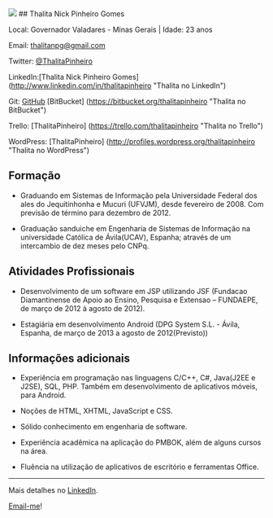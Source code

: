 <img src="http://m.c.lnkd.licdn.com/mpr/pub/image-Hppw0I8pop5I2az9sU_G458f-QUQkWhis94GqfqpeFmzpe7xeppGgeAkeYSzkiLeFbp/thalita-nick-pinheiro-gomes.jpg" />
## Thalita Nick Pinheiro Gomes

Local: Governador Valadares - Minas Gerais | Idade: 23 anos

Email: thalitanpg@gmail.com


Twitter: [@ThalitaPinheiro](http://twitter.com/ThalitaPinheiro "Thalita no Twitter") 

LinkedIn:[Thalita Nick Pinheiro Gomes] (http://www.linkedin.com/in/thalitapinheiro "Thalita no LinkedIn")

Git: [GitHub](https://github.com/ThalitaPinheiro "Thalita no GitHub") 
	 [BitBucket] (https://bitbucket.org/thalitapinheiro "Thalita no BitBucket")

Trello: [ThalitaPinheiro] (https://trello.com/thalitapinheiro "Thalita no Trello")

WordPress: [ThalitaPinheiro] (http://profiles.wordpress.org/thalitapinheiro "Thalita no WordPress")




## Formação
*  Graduando em Sistemas de Informação pela Universidade Federal dos ales do Jequitinhonha e Mucuri (UFVJM), desde fevereiro de 2008. Com previsão de término para dezembro de 2012. 

*  Graduação sanduiche em Engenharia de Sistemas de Informação na universidade Católica de Ávila(UCAV), Espanha; através de um intercambio de dez meses pelo CNPq. 




## Atividades Profissionais
*  Desenvolvimento de um software em JSP utilizando JSF (Fundacao Diamantinense de Apoio 
ao Ensino, Pesquisa e Extensao – FUNDAEPE, de março de 2012 à agosto de 2012). 

*  Estagiária em desenvolvimento Android (DPG System S.L. - Ávila, Espanha, de março de 
2013 a agosto de 2012(Previsto)) 



## Informações adicionais
*  Experiência em programação nas linguagens C/C++, C#, Java(J2EE e J2SE), SQL, PHP. Também em desenvolvimento de aplicativos móveis, para Android. 
*  Noções de HTML, XHTML, JavaScript e CSS. 

*  Sólido conhecimento em engenharia de software.

*  Experiência acadêmica na aplicação do PMBOK, além de alguns cursos na área. 

*  Fluência na utilização de aplicativos de escritório e ferramentas Office. 


--- 

  
Mais detalhes no [LinkedIn](http://www.linkedin.com/in/thalitapinheiro "Thalita no LinkedIn").


[Email-me](https://mail.google.com/mail/u/0/?view=cm&fs=1&tf=1&to=thalitanpg@gmail.com "Enviar email")!

